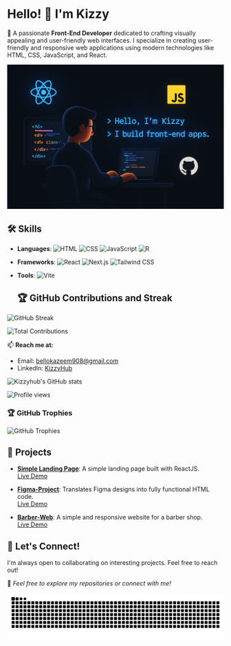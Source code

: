 # Hello! 👋 I'm Kizzy 
🌟 A passionate **Front-End Developer** dedicated to crafting visually appealing and user-friendly web interfaces.
I specialize in creating user-friendly and responsive web applications using modern technologies like HTML, CSS, JavaScript, and React.

![Image Description](img)

## 🛠️ Skills
- **Languages**: ![HTML](https://img.shields.io/badge/HTML-E34F26?style=flat&logo=html5&logoColor=white) ![CSS](https://img.shields.io/badge/CSS-1572B6?style=flat&logo=css3&logoColor=white) ![JavaScript](https://img.shields.io/badge/JavaScript-F7DF1E?style=flat&logo=javascript&logoColor=black) ![R](https://img.shields.io/badge/R-276DC3?style=flat&logo=r&logoColor=white)
- **Frameworks**: ![React](https://img.shields.io/badge/React-61DAFB?style=flat&logo=react&logoColor=black) ![Next.js](https://img.shields.io/badge/Next.js-000000?style=flat&logo=nextdotjs&logoColor=white) ![Tailwind CSS](https://img.shields.io/badge/Tailwind_CSS-38B2AC?style=flat&logo=tailwindcss&logoColor=white)
- **Tools**: ![Vite](https://img.shields.io/badge/Vite-646CFF?style=flat&logo=vite&logoColor=white)

  ## 🏆 GitHub Contributions and Streak

![GitHub Streak](https://streak-stats.demolab.com/?user=kizzyhub&theme=radical)

![Total Contributions](https://komarev.com/ghpvc/?username=kizzyhub&style=flat-square&color=blue&label=Total+Contributions)

📫 **Reach me at:**  
- Email: [bellokazeem908@gmail.com](mailto:bellokazeem908@gmail.com)  
- LinkedIn: [KizzyHub](https://www.linkedin.com/in/kazeem-bello-8243b5355/)

![Kizzyhub's GitHub stats](https://github-readme-stats.vercel.app/api?username=kizzyhub&show_icons=true&theme=radical)

![Profile views](https://komarev.com/ghpvc/?username=yourusername&color=blue)


### 🏆 GitHub Trophies
![GitHub Trophies](https://github-profile-trophy.vercel.app/?username=kizzyhub&theme=onedark)


## 🚀 Projects
- **[Simple Landing Page](https://github.com/kizzyhub/Simple-Landing-Page)**: A simple landing page built with ReactJS.  
  [Live Demo](https://kizzyhub.github.io/Simple-Landing-Page/)

- **[Figma-Project](https://github.com/kizzyhub/Figma-Project)**: Translates Figma designs into fully functional HTML code.  
  [Live Demo](https://kizzyhub.github.io/Figma-Project/)

- **[Barber-Web](https://github.com/kizzyhub/Barber-Web)**: A simple and responsive website for a barber shop.  
  [Live Demo](https://kizzyhub.github.io/Barber-Web/)
  
## 🤝 Let's Connect!
I'm always open to collaborating on interesting projects. Feel free to reach out!

🌟 _Feel free to explore my repositories or connect with me!_


  ![snake gif](https://github.com/kizzyhub/kizzyhub/blob/output/github-snake.svg)

